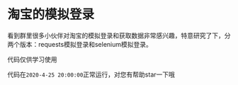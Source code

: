 # 淘宝的模拟登录

看到群里很多小伙伴对淘宝的模拟登录和获取数据非常感兴趣，特意研究了下，分两个版本：requests模拟登录和selenium模拟登录。



代码仅供学习使用

代码在`2020-4-25 20:00:00`正常运行，对您有帮助star一下哦